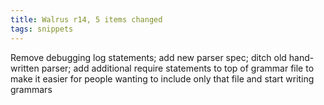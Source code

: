 ```yaml
---
title: Walrus r14, 5 items changed
tags: snippets
---
```


Remove debugging log statements; add new parser spec; ditch old hand-written parser; add additional require statements to top of grammar file to make it easier for people wanting to include only that file and start writing grammars
